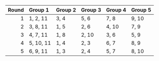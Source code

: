 |   Round | Group 1   | Group 2   | Group 3   | Group 4   | Group 5   |
|--------:|:----------|:----------|:----------|:----------|:----------|
|       1 | 1, 2, 11  | 3, 4      | 5, 6      | 7, 8      | 9, 10     |
|       2 | 3, 8, 11  | 1, 5      | 2, 6      | 4, 10     | 7, 9      |
|       3 | 4, 7, 11  | 1, 8      | 2, 10     | 3, 6      | 5, 9      |
|       4 | 5, 10, 11 | 1, 4      | 2, 3      | 6, 7      | 8, 9      |
|       5 | 6, 9, 11  | 1, 3      | 2, 4      | 5, 7      | 8, 10     |